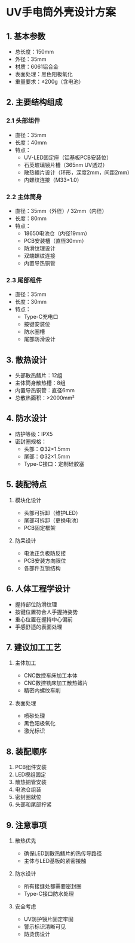 # UV手电筒外壳设计方案

## 1. 基本参数
- 总长度：150mm
- 外径：35mm
- 材质：6061铝合金
- 表面处理：黑色阳极氧化
- 重量要求：≤200g（含电池）

## 2. 主要结构组成
### 2.1 头部组件
- 直径：35mm
- 长度：40mm
- 特点：
  - UV-LED固定座（铝基板PCB安装位）
  - 石英玻璃镜片槽（365nm UV透过）
  - 散热鳍片设计（环形，深度2mm，间距2mm）
  - 内螺纹连接（M33×1.0）

### 2.2 主体筒身
- 直径：35mm（外径）/ 32mm（内径）
- 长度：80mm
- 特点：
  - 18650电池仓（内径19mm）
  - PCB安装槽（直径30mm）
  - 防滑纹理设计
  - 双端螺纹连接
  - 内置导热铜管

### 2.3 尾部组件
- 直径：35mm
- 长度：30mm
- 特点：
  - Type-C充电口
  - 按键安装位
  - 防水圈槽
  - 尾部防滑设计

## 3. 散热设计
- 头部散热鳍片：12组
- 主体筒身散热槽：8组
- 内置导热铜管：直径6mm
- 总散热面积：>2000mm²

## 4. 防水设计
- 防护等级：IPX5
- 密封圈规格：
  - 头部：Φ32×1.5mm
  - 尾部：Φ32×1.5mm
  - Type-C接口：定制硅胶塞

## 5. 装配特点
1. 模块化设计
   - 头部可拆卸（维护LED）
   - 尾部可拆卸（更换电池）
   - PCB固定框架

2. 防呆设计
   - 电池正负极防反接
   - PCB安装方向限位
   - 各部件互锁结构

## 6. 人体工程学设计
- 握持部位防滑纹理
- 按键位置符合人手握持姿势
- 重心位置在握持中心偏前
- 手感舒适的表面处理

## 7. 建议加工工艺
1. 主体加工
   - CNC数控车床加工本体
   - CNC数控铣床加工散热鳍片
   - 精密内螺纹车削

2. 表面处理
   - 喷砂处理
   - 黑色阳极氧化
   - 激光标识

## 8. 装配顺序
1. PCB组件安装
2. LED模组固定
3. 散热铜管安装
4. 电池仓组装
5. 密封圈就位
6. 头部和尾部拧紧

## 9. 注意事项
1. 散热优先
   - 确保LED到散热鳍片的热传导路径
   - 主体与LED基板的紧密接触

2. 防水设计
   - 所有接缝处都需要密封圈
   - Type-C接口防水处理

3. 安全考虑
   - UV防护镜片固定牢固
   - 警示标识清晰可见
   - 防烫伤设计 